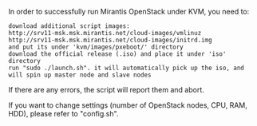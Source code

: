 In order to successfully run Mirantis OpenStack under KVM, you need to:
    
    download additional script images:
    http://srv11-msk.msk.mirantis.net/cloud-images/vmlinuz 
    http://srv11-msk.msk.mirantis.net/cloud-images/initrd.img
    and put its under 'kvm/images/pxeboot/' directory
    download the official release (.iso) and place it under 'iso' directory
    run "sudo ./launch.sh". it will automatically pick up the iso, and will spin up master node and slave nodes

If there are any errors, the script will report them and abort.

If you want to change settings (number of OpenStack nodes, CPU, RAM, HDD), please refer to "config.sh".

